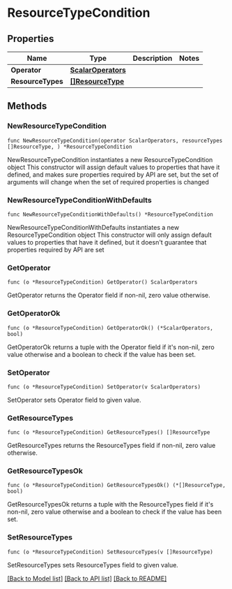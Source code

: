 # ResourceTypeCondition

## Properties

Name | Type | Description | Notes
------------ | ------------- | ------------- | -------------
**Operator** | [**ScalarOperators**](ScalarOperators.md) |  | 
**ResourceTypes** | [**[]ResourceType**](ResourceType.md) |  | 

## Methods

### NewResourceTypeCondition

`func NewResourceTypeCondition(operator ScalarOperators, resourceTypes []ResourceType, ) *ResourceTypeCondition`

NewResourceTypeCondition instantiates a new ResourceTypeCondition object
This constructor will assign default values to properties that have it defined,
and makes sure properties required by API are set, but the set of arguments
will change when the set of required properties is changed

### NewResourceTypeConditionWithDefaults

`func NewResourceTypeConditionWithDefaults() *ResourceTypeCondition`

NewResourceTypeConditionWithDefaults instantiates a new ResourceTypeCondition object
This constructor will only assign default values to properties that have it defined,
but it doesn't guarantee that properties required by API are set

### GetOperator

`func (o *ResourceTypeCondition) GetOperator() ScalarOperators`

GetOperator returns the Operator field if non-nil, zero value otherwise.

### GetOperatorOk

`func (o *ResourceTypeCondition) GetOperatorOk() (*ScalarOperators, bool)`

GetOperatorOk returns a tuple with the Operator field if it's non-nil, zero value otherwise
and a boolean to check if the value has been set.

### SetOperator

`func (o *ResourceTypeCondition) SetOperator(v ScalarOperators)`

SetOperator sets Operator field to given value.


### GetResourceTypes

`func (o *ResourceTypeCondition) GetResourceTypes() []ResourceType`

GetResourceTypes returns the ResourceTypes field if non-nil, zero value otherwise.

### GetResourceTypesOk

`func (o *ResourceTypeCondition) GetResourceTypesOk() (*[]ResourceType, bool)`

GetResourceTypesOk returns a tuple with the ResourceTypes field if it's non-nil, zero value otherwise
and a boolean to check if the value has been set.

### SetResourceTypes

`func (o *ResourceTypeCondition) SetResourceTypes(v []ResourceType)`

SetResourceTypes sets ResourceTypes field to given value.



[[Back to Model list]](../README.md#documentation-for-models) [[Back to API list]](../README.md#documentation-for-api-endpoints) [[Back to README]](../README.md)


